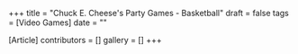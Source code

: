 +++
title = "Chuck E. Cheese's Party Games - Basketball"
draft = false
tags = [Video Games]
date = ""

[Article]
contributors = []
gallery = []
+++